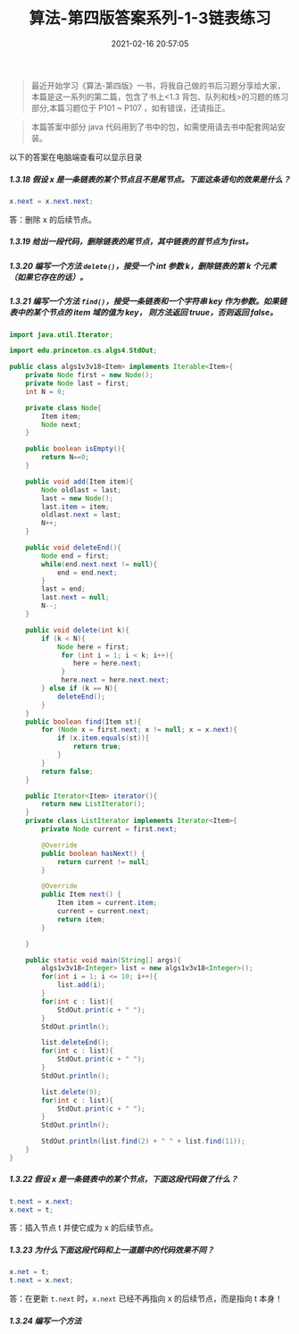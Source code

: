 ﻿---
title: 算法-第四版答案系列-1-3链表练习
date: 2021-02-16 20:57:05
updated: 
tags: 算法
categories: 算法第四版
---

> 最近开始学习《算法-第四版》一书，将我自己做的书后习题分享给大家，本篇是这一系列的第二篇，包含了书上<1.3 背包、队列和栈>的习题的练习部分,本篇习题位于 P101 ~ P107 ，如有错误，还请指正。

>本篇答案中部分 java 代码用到了书中的包，如需使用请去书中配套网站安装。

<!-- more -->

以下的答案在电脑端查看可以显示目录

##### 1.3.18 假设 x 是一条链表的某个节点且不是尾节点。下面这条语句的效果是什么？

````java
x.next = x.next.next;
````
答：删除 x 的后续节点。

##### 1.3.19 给出一段代码，删除链表的尾节点，其中链表的首节点为 first。

##### 1.3.20 编写一个方法 `delete()`，接受一个 int 参数 k，删除链表的第 k 个元素（如果它存在的话）。

##### 1.3.21 编写一个方法 `find()`，接受一条链表和一个字符串 key 作为参数。如果链表中的某个节点的 item 域的值为 key， 则方法返回 truue，否则返回 false。

````java
import java.util.Iterator;

import edu.princeton.cs.algs4.StdOut;

public class algs1v3v18<Item> implements Iterable<Item>{
    private Node first = new Node();
    private Node last = first;
    int N = 0;

    private class Node{
        Item item;
        Node next;        
    }

    public boolean isEmpty(){
        return N==0;
    }

    public void add(Item item){
        Node oldlast = last;
        last = new Node();
        last.item = item;
        oldlast.next = last;
        N++;
    }

    public void deleteEnd(){
        Node end = first;
        while(end.next.next != null){
            end = end.next;
        }
        last = end;
        last.next = null;
        N--;
    }

    public void delete(int k){
        if (k < N){
            Node here = first;
             for (int i = 1; i < k; i++){
                here = here.next;
             }
             here.next = here.next.next;
        } else if (k == N){
            deleteEnd();
        }
    }
    public boolean find(Item st){
        for (Node x = first.next; x != null; x = x.next){
            if (x.item.equals(st)){
                return true;
            }
        }
        return false;
    }

    public Iterator<Item> iterator(){
        return new ListIterator();
    }
    private class ListIterator implements Iterator<Item>{
        private Node current = first.next;

		@Override
		public boolean hasNext() {
			return current != null;
		}

		@Override
		public Item next() {
            Item item = current.item;
            current = current.next;
            return item;
		}

    }

    public static void main(String[] args){
        algs1v3v18<Integer> list = new algs1v3v18<Integer>();
        for(int i = 1; i <= 10; i++){
            list.add(i);
        }
        for(int c : list){
            StdOut.print(c + " ");
        }
        StdOut.println();

        list.deleteEnd();
        for(int c : list){
            StdOut.print(c + " ");
        }
        StdOut.println();

        list.delete(9);
        for(int c : list){
            StdOut.print(c + " ");
        }
        StdOut.println();

        StdOut.println(list.find(2) + " " + list.find(11));
    }    
}
````

##### 1.3.22 假设 x 是一条链表中的某个节点，下面这段代码做了什么？

````java
t.next = x.next;
x.next = t;
````

答：插入节点 t 并使它成为 x 的后续节点。

##### 1.3.23 为什么下面这段代码和上一道题中的代码效果不同？

````java
x.net = t;
t.next = x.next;
````

答：在更新 `t.next` 时，`x.next` 已经不再指向 x 的后续节点，而是指向 t 本身！

##### 1.3.24 编写一个方法